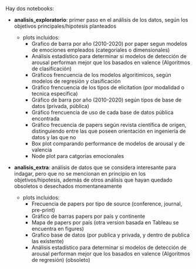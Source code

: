 Hay dos notebooks:

* **analisis_exploratorio**: primer paso en el análisis de los datos, según los objetivos principales/hipotesis planteados
    * plots incluidos:
        * Grafico de barra por año (2010-2020) por paper segun modelos de emociones empleados (categoriales o dimensionales)
        * Análisis estadístico para determinar si modelos de detección de arousal performan mejor que los basados en valence (Algoritmos de clasificación)
        * Gráficos frencuencia de los modelos algoritimicos, según modelos de regresión y clasificación
        * Gráfico frencuencia de los tipos de elicitation (por modalidad o tecnica especifica)
        * Gráfico de barra por año (2010-2020) según tipos de base de datos (privada, pública)
        * Gráfico frencuencia de uso de cada base de datos pública encontrada
        * Gráfico frecuencia de papers según revista científica de origen, distinguiendo entre las que poseen orientación en ingeniería de datos y las que no
        * Box plot comparando performance de modelos de arousal y de valencia 
        * Node plot para catgorias emocionales
        
* **analisis_extra**: análisis de datos que se considera interesante para indagar, pero que no se mencionan en principio en los objetivos/hipotesis, además de otros análisis que hayan quedado obsoletos o desechados momentaneamente
    * plots incluidos:
        * Frecuencia de papers por tipo de source (conference, journal, pre-print)
        * Gráfico de barras papers por país y continente
        * Mapa de papers por país (otra version basada en Tableau se encuentra en figures)
        * Grafico base de datos (por publica y privada, y dentro de publica las existente)
        * Análisis estadístico para determinar si modelos de detección de arousal performan mejor que los basados en valence (Algoritmos de regresión) (obsoleto)